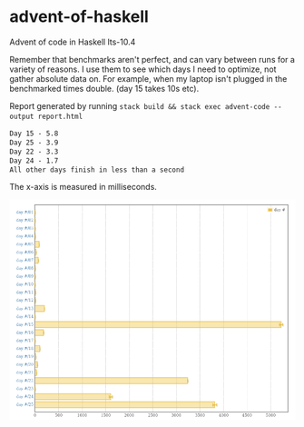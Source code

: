 # advent-of-haskell

Advent of code in Haskell lts-10.4

Remember that benchmarks aren't perfect, and can vary between runs for a variety
of reasons. I use them to see which days I need to optimize,
not gather absolute data on. For example, when my laptop isn't plugged
in the benchmarked times double. (day 15 takes 10s etc).

Report generated by running
`stack build && stack exec advent-code --output report.html`

```
Day 15 - 5.8
Day 25 - 3.9
Day 22 - 3.3
Day 24 - 1.7
All other days finish in less than a second
```

The x-axis is measured in milliseconds.

![Criterion Benchmark Report](./benchmarks/criterion-report.png)

